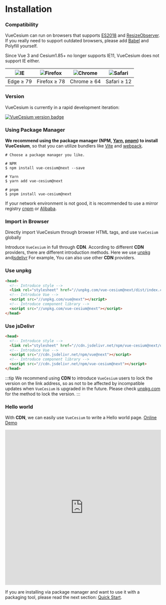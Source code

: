 <!--
 * @Author: zouyaoji@https://github.com/zouyaoji
 * @Date: 2021-04-06 09:21:03
 * @LastEditTime: 2021-12-01 15:34:57
 * @LastEditors: zouyaoji
 * @Description:
 * @FilePath: \vue-cesium@next\website\docs\en-US\installation.md
-->

# Installation

### Compatibility

VueCesium can run on browsers that supports [ES2018](https://caniuse.com/?feats=mdn-javascript_builtins_regexp_dotall,mdn-javascript_builtins_regexp_lookbehind_assertion,mdn-javascript_builtins_regexp_named_capture_groups,mdn-javascript_builtins_regexp_property_escapes,mdn-javascript_builtins_symbol_asynciterator,mdn-javascript_functions_method_definitions_async_generator_methods,mdn-javascript_grammar_template_literals_template_literal_revision,mdn-javascript_operators_destructuring_rest_in_objects,mdn-javascript_operators_spread_spread_in_destructuring,promise-finally) and [ResizeObserver](https://caniuse.com/resizeobserver).
If you really need to support outdated browsers, please add [Babel](https://babeljs.io/) and Polyfill yourself.

Since Vue 3 and Cesium1.85+ no longer supports IE11, VueCesium does not support IE either.

| ![IE](https://cdn.jsdelivr.net/npm/@browser-logos/edge/edge_32x32.png) | ![Firefox](https://cdn.jsdelivr.net/npm/@browser-logos/firefox/firefox_32x32.png) | ![Chrome](https://cdn.jsdelivr.net/npm/@browser-logos/chrome/chrome_32x32.png) | ![Safari](https://cdn.jsdelivr.net/npm/@browser-logos/safari/safari_32x32.png) |
| ---------------------------------------------------------------------- | --------------------------------------------------------------------------------- | ------------------------------------------------------------------------------ | ------------------------------------------------------------------------------ |
| Edge ≥ 79                                                              | Firefox ≥ 78                                                                      | Chrome ≥ 64                                                                    | Safari ≥ 12                                                                    |

### Version

VueCesium is currently in a rapid development iteration:

[![VueCesium version badge](https://img.shields.io/npm/v/vue-cesium/next?style=flat-square)](https://www.npmjs.org/package/vue-cesium)

### Using Package Manager

**We recommend using the package manager (NPM, [Yarn](https://classic.yarnpkg.com/lang/en/), [pnpm](https://pnpm.io/)) to install VueCesium**,
so that you can utilize bundlers like [Vite](https://vitejs.dev) and
[webpack](https://webpack.js.org/).

```shell
# Choose a package manager you like.

# NPM
$ npm install vue-cesium@next --save

# Yarn
$ yarn add vue-cesium@next

# pnpm
$ pnpm install vue-cesium@next
```

If your network environment is not good, it is recommended to use a mirror registry [cnpm](https://github.com/cnpm/cnpm) or [Alibaba](https://registry.npm.taobao.org).

### Import in Browser

Directly import VueCesium through browser HTML tags, and use `VueCesium` globally

Introduce `VueCesium` in full through **CDN**. According to different **CDN**
providers, there are different introduction methods. Here we use
[unpkg](https://unpkg.com) and[jsdelivr](https://jsdelivr.com) For example,
You can also use other **CDN** providers.

### Use unpkg

```html
<head>
  <!-- Introduce style -->
  <link rel="stylesheet" href="//unpkg.com/vue-cesium@next/dist/index.css" />
  <!-- Introduce Vue -->
  <script src="//unpkg.com/vue@next"></script>
  <!-- Introduce component library -->
  <script src="//unpkg.com/vue-cesium@next"></script>
</head>
```

### Use jsDelivr

```html
<head>
  <!-- Introduce style -->
  <link rel="stylesheet" href="//cdn.jsdelivr.net/npm/vue-cesium@next/dist/index.css" />
  <!-- Introduce Vue -->
  <script src="//cdn.jsdelivr.net/npm/vue@next"></script>
  <!-- Introduce component library -->
  <script src="//cdn.jsdelivr.net/npm/vue-cesium@next"></script>
</head>
```

:::tip
We recommend using **CDN** to introduce `VueCesium` users to lock the version
on the link address, so as not to be affected by incompatible updates when `VueCesium`
is upgraded in the future. Please check [unpkg.com](https://unpkg.com) for
the method to lock the version.
:::

### Hello world

With **CDN**, we can easily use `VueCesium` to
write a Hello world page. [Online Demo](https://codepen.io/zouyaoji/pen/bGBOyJM)

<iframe height="500" style="width: 100%;" scrolling="no" title="VueCesium Demo" src="https://codepen.io/zouyaoji/embed/bGBOyJM?height=265&theme-id=light&default-tab=html,result" frameborder="no" loading="lazy" allowtransparency="true" allowfullscreen="true">
  See the Pen <a href='https://codepen.io/zouyaoji/pen/bGBOyJM'>VueCesium Demo</a> by zouyaoji
  (<a href='https://codepen.io/zouyaoji'>@zouyaoji</a>) on <a href='https://codepen.io'>CodePen</a>.
</iframe>

If you are installing via package manager and want to use it with
a packaging tool, please read the
next section: [Quick Start](./#/en-US/component/quickstart).
